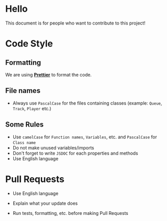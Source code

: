 # Hello
This document is for people who want to contribute to this project!

# Code Style

## Formatting
We are using **[Prettier](https://prettier.io)** to format the code.

## File names
- Always use `PascalCase` for the files containing classes (example: `Queue`, `Track`, `Player` etc.)

## Some Rules
- Use `camelCase` for `Function names`, `Variables`, etc. and `PascalCase` for `Class name`
- Do not make unused variables/imports
- Don't forget to write `JSDOC` for each properties and methods
- Use English language

# Pull Requests
- Use English language
- Explain what your update does

- Run tests, formatting, etc. before making Pull Requests